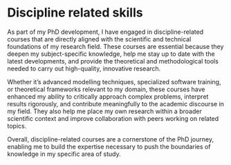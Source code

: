 # Discipline related skills

As part of my PhD development, I have engaged in discipline-related courses that are directly aligned with the scientific and technical foundations of my research field. These courses are essential because they deepen my subject-specific knowledge, help me stay up to date with the latest developments, and provide the theoretical and methodological tools needed to carry out high-quality, innovative research.

Whether it’s advanced modelling techniques, specialized software training, or theoretical frameworks relevant to my domain, these courses have enhanced my ability to critically approach complex problems, interpret results rigorously, and contribute meaningfully to the academic discourse in my field. They also help me place my own research within a broader scientific context and improve collaboration with peers working on related topics.

Overall, discipline-related courses are a cornerstone of the PhD journey, enabling me to build the expertise necessary to push the boundaries of knowledge in my specific area of study.